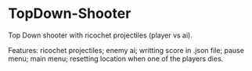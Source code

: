 # TopDown-Shooter
 Top Down shooter with ricochet projectiles (player vs ai).


Features:
ricochet projectiles;
enemy ai;
writting score in .json file;
pause menu;
main menu;
resetting location when one of the players dies.